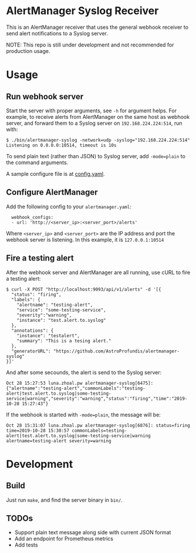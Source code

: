 # AlertManager Syslog Receiver

This is an AlertManager receiver that uses the general webhook receiver to send alert notifications to a Syslog server.

NOTE: This repo is still under development and not recommended for production usage.

# Usage
## Run webhook server
Start the server with proper arguments, see `-h` for argument helps. For example, to receive alerts from AlertManager on the same host as webhook server, and forward them to a Syslog server on `192.168.224.224:514`, run with:

```
$ ./bin/alertmanager-syslog -network=udp -syslog="192.168.224.224:514"
Listening on 0.0.0.0:10514, timeout is 10s
```

To send plain text (rather than JSON) to Syslog server, add `-mode=plain` to the command arguments.

A sample configure file is at [config.yaml](./config.yaml).

## Configure AlertManager
Add the following config to your `alertmanager.yaml`:

```
  webhook_configs:
  - url: 'http://<server_ip>:<server_port>/alerts'
```

Where `<server_ip>` and `<server_port>` are the IP address and port the webhook server is listening. In this example, it is `127.0.0.1:10514`

## Fire a testing alert
After the webhook server and AlertManager are all running, use cURL to fire a testing alert:

```
$ curl -X POST "http://localhost:9093/api/v1/alerts" -d '[{
  "status": "firing",
  "labels": {
    "alertname": "testing-alert",
    "service": "some-testing-service",
    "severity":"warning",
    "instance": "test.alert.to.syslog"
  },
  "annotations": {
    "instance": "testalert",
    "summary": "This is a tesing alert."
  },
  "generatorURL": "https://github.com/AstroProfundis/alertmanager-syslog"
}]'
```

And after some secounds, the alert is send to the Syslog server:

```
Oct 28 15:27:53 luna.zhoal.pw alertmanager-syslog[6475]: {"alertname":"testing-alert","commonLabels":"testing-alert|test.alert.to.syslog|some-testing-service|warning","severity":"warning","status":"firing","time":"2019-10-28 15:27:43"}
```

If the webhook is started with `-mode=plain`, the message will be:

```
Oct 28 15:31:07 luna.zhoal.pw alertmanager-syslog[6876]: status=firing time=2019-10-28 15:30:57 commonLabels=testing-alert|test.alert.to.syslog|some-testing-service|warning alertname=testing-alert severity=warning
```

# Development
## Build
Just run `make`, and find the server binary in `bin/`.

## TODOs
 - Support plain text message along side with current JSON format
 - Add an endpoint for Prometheus metrics
 - Add tests

